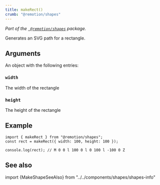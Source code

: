 ```yaml
---
title: makeRect()
crumb: "@remotion/shapes"
---
```


_Part of the [` @remotion/shapes`](/docs/shapes) package._

Generates an SVG path for a rectangle.

## Arguments

An object with the following entries:

### `width`

The width of the rectangle

### `height`

The height of the rectangle

## Example

```tsx twoslash
import { makeRect } from "@remotion/shapes";
const rect = makeRect({ width: 100, height: 100 });

console.log(rect); // M 0 0 l 100 0 l 0 100 l -100 0 Z
```

## See also

import {MakeShapeSeeAlso} from "../../components/shapes/shapes-info"

<MakeShapeSeeAlso shape="rect"/>
